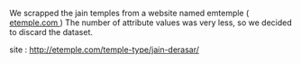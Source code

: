 We scrapped the jain temples from a website named emtemple ([ etemple.com ](http://etemple.com/temple-type/jain-derasar/)) 
The number of attribute values was very less, so we decided to discard the dataset.

site : http://etemple.com/temple-type/jain-derasar/
